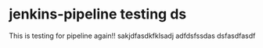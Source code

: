 # jenkins-pipeline testing ds

This is testing for pipeline again!! sakjdfasdkfklsadj adfdsfssdas dsfasdfasdf
